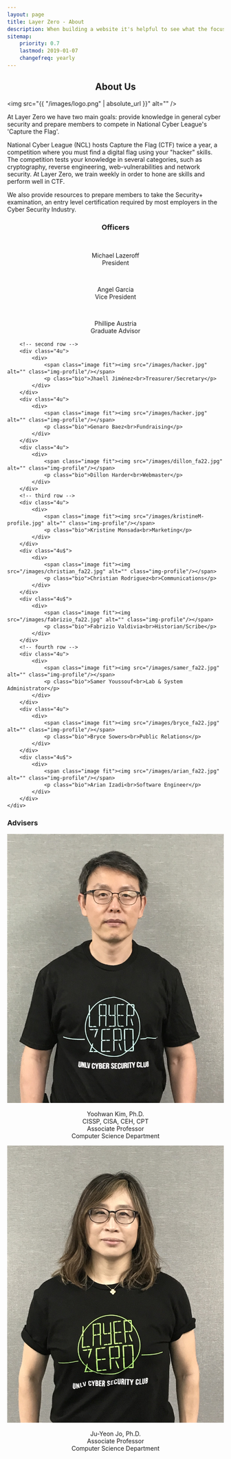 ```yaml
---
layout: page
title: Layer Zero - About 
description: When building a website it's helpful to see what the focus of your site is. This page is an example of how to show a website's focus.
sitemap:
    priority: 0.7
    lastmod: 2019-01-07
    changefreq: yearly
---
```

## About Us

<span class="image left"><img src="{{ "/images/logo.png" | absolute_url }}" alt="" /></span>

At Layer Zero we have two main goals: provide knowledge in general cyber security and prepare members to compete in National Cyber League's 'Capture the Flag'.

National Cyber League (NCL) hosts Capture the Flag (CTF) twice a year, a competition where you must find a digital flag using your "hacker" skills. The competition tests your knowledge in several categories, such as cryptography, reverse engineering, web-vulnerabilities and network security. At Layer Zero, we train weekly in order to hone are skills and perform well in CTF.

We also provide resources to prepare members to take the Security+ examination, an entry level certification required by most employers in the Cyber Security Industry.

### Officers
<div class="box alt">
    <div class="row 50% uniform">
    <!-- first row -->
    <div class="4u$">
            <div>
                <span class="image fit"><img src="{{ "/images/mikey_fa22.jpg" | absolute_url }}" alt="" class="img-profile"/></span>
                <p class="bio">Michael Lazeroff<br>President</p>
            </div>
        </div>
        <div class="4u">
            <div>
                <span class="image fit"><img src="/images/angel_fa22.jpg" alt="" class="img-profile"/></span>
                <p class="bio">Angel Garcia<br>Vice President</p>
            </div>
        </div>
        <div class="4u">
            <div>
                <span class="image fit"><img src="/images/phillipe_fa22.jpg" class="img-profile" alt="" /></span>
                <p class="bio">Phillipe Austria<br>Graduate Advisor</p>
            </div>
        </div>

        <!-- second row -->
        <div class="4u">
            <div>
                <span class="image fit"><img src="/images/hacker.jpg" alt="" class="img-profile"/></span>
                <p class="bio">Jhaell Jiménez<br>Treasurer/Secretary</p>
            </div>
        </div>
        <div class="4u">
            <div>
                <span class="image fit"><img src="/images/hacker.jpg" alt="" class="img-profile"/></span>
                <p class="bio">Genaro Baez<br>Fundraising</p>
            </div>
        </div>
        <div class="4u">
            <div>
                <span class="image fit"><img src="/images/dillon_fa22.jpg" alt="" class="img-profile"/></span>
                <p class="bio">Dillon Harder<br>Webmaster</p>
            </div>
        </div>
        <!-- third row -->
        <div class="4u">
            <div>
                <span class="image fit"><img src="/images/kristineM-profile.jpg" alt="" class="img-profile"/></span>
                <p class="bio">Kristine Monsada<br>Marketing</p>
            </div>
        </div>
        <div class="4u$">
            <div>
                <span class="image fit"><img src="/images/christian_fa22.jpg" alt="" class="img-profile"/></span>
                <p class="bio">Christian Rodriguez<br>Communications</p>
            </div>
        </div>
        <div class="4u$">
            <div>
                <span class="image fit"><img src="/images/fabrizio_fa22.jpg" alt="" class="img-profile"/></span>
                <p class="bio">Fabrizio Valdivia<br>Historian/Scribe</p>
            </div>
        </div>
        <!-- fourth row -->
        <div class="4u">
            <div>
                <span class="image fit"><img src="/images/samer_fa22.jpg" alt="" class="img-profile"/></span>
                <p class="bio">Samer Youssouf<br>Lab & System Administrator</p>
            </div>
        </div>
        <div class="4u">
            <div>
                <span class="image fit"><img src="/images/bryce_fa22.jpg" alt="" class="img-profile"/></span>
                <p class="bio">Bryce Sowers<br>Public Relations</p>
            </div>
        </div>
        <div class="4u$">
            <div>
                <span class="image fit"><img src="/images/arian_fa22.jpg" alt="" class="img-profile"/></span>
                <p class="bio">Arian Izadi<br>Software Engineer</p>
            </div>
        </div>
    </div>
</div>

<h3 class="text-center">Advisers</h3>
<div class="row">
    <div class="d-block mx-auto">
    <span class="image fit"><img src="/images/yoohwanK-profile.jpg" alt="" class="img-profile"/></span>
    <p class="bio">
        Yoohwan Kim, Ph.D.<br>
        CISSP, CISA, CEH, CPT<br>
        Associate Professor<br>
        Computer Science Department
    </p>
    </div>
    <div class="d-block mx-auto">
    <span class="image fit"><img src="/images/juyeonJ-profile.jpg" alt="" class="img-profile"/></span>
    <p class="bio">
        Ju-Yeon Jo, Ph.D.<br>
        Associate Professor<br>
        Computer Science Department
    </p>
    </div>
</div>


<style>
#about-us, #officers, #adviser, .bio, #previous-officers {
    text-align:center;
}

.adviser-pic {
    display: block;
    margin-left: auto;
    margin-right: auto;
}
</style>
